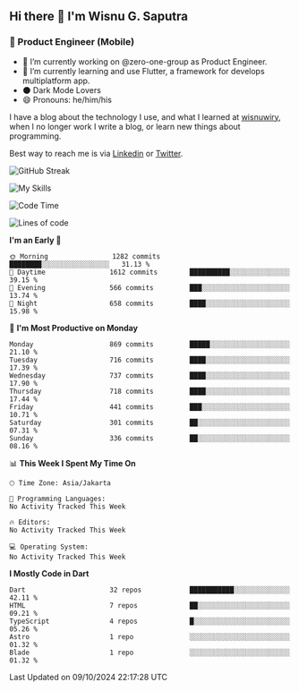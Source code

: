 ## Hi there 👋 I'm Wisnu G. Saputra

### :mobile_phone_off: Product Engineer (Mobile)

- 🔭 I’m currently working on @zero-one-group as Product Engineer.
- 🌱 I’m currently learning and use Flutter, a framework for develops multiplatform app.
- 🌑 Dark Mode Lovers
- 😄 Pronouns: he/him/his

I have a blog about the technology I use, and what I learned at [wisnuwiry](https://wisnuwiry.space/), when I no longer work I write a blog, or learn new things about programming.

Best way to reach me is via [Linkedin](https://www.linkedin.com/in/wisnu-saputra/) or [Twitter](https://twitter.com/wisnuwiry).

![GitHub Streak](https://streak-stats.demolab.com?user=wisnuwiry&theme=dark&hide_border=true)

![My Skills](https://skillicons.dev/icons?i=dart,flutter,kotlin,swift,go,js,css,neovim,git,linux&perline=5)

<!--START_SECTION:waka-->
![Code Time](http://img.shields.io/badge/Code%20Time-1%2C581%20hrs%2027%20mins-blue)

![Lines of code](https://img.shields.io/badge/From%20Hello%20World%20I%27ve%20Written-6.0%20million%20lines%20of%20code-blue)

**I'm an Early 🐤** 

```text
🌞 Morning                1282 commits        ████████░░░░░░░░░░░░░░░░░   31.13 % 
🌆 Daytime                1612 commits        ██████████░░░░░░░░░░░░░░░   39.15 % 
🌃 Evening                566 commits         ███░░░░░░░░░░░░░░░░░░░░░░   13.74 % 
🌙 Night                  658 commits         ████░░░░░░░░░░░░░░░░░░░░░   15.98 % 
```
📅 **I'm Most Productive on Monday** 

```text
Monday                   869 commits         █████░░░░░░░░░░░░░░░░░░░░   21.10 % 
Tuesday                  716 commits         ████░░░░░░░░░░░░░░░░░░░░░   17.39 % 
Wednesday                737 commits         ████░░░░░░░░░░░░░░░░░░░░░   17.90 % 
Thursday                 718 commits         ████░░░░░░░░░░░░░░░░░░░░░   17.44 % 
Friday                   441 commits         ███░░░░░░░░░░░░░░░░░░░░░░   10.71 % 
Saturday                 301 commits         ██░░░░░░░░░░░░░░░░░░░░░░░   07.31 % 
Sunday                   336 commits         ██░░░░░░░░░░░░░░░░░░░░░░░   08.16 % 
```


📊 **This Week I Spent My Time On** 

```text
🕑︎ Time Zone: Asia/Jakarta

💬 Programming Languages: 
No Activity Tracked This Week

🔥 Editors: 
No Activity Tracked This Week

💻 Operating System: 
No Activity Tracked This Week
```

**I Mostly Code in Dart** 

```text
Dart                     32 repos            ███████████░░░░░░░░░░░░░░   42.11 % 
HTML                     7 repos             ██░░░░░░░░░░░░░░░░░░░░░░░   09.21 % 
TypeScript               4 repos             █░░░░░░░░░░░░░░░░░░░░░░░░   05.26 % 
Astro                    1 repo              ░░░░░░░░░░░░░░░░░░░░░░░░░   01.32 % 
Blade                    1 repo              ░░░░░░░░░░░░░░░░░░░░░░░░░   01.32 % 
```




 Last Updated on 09/10/2024 22:17:28 UTC
<!--END_SECTION:waka-->
